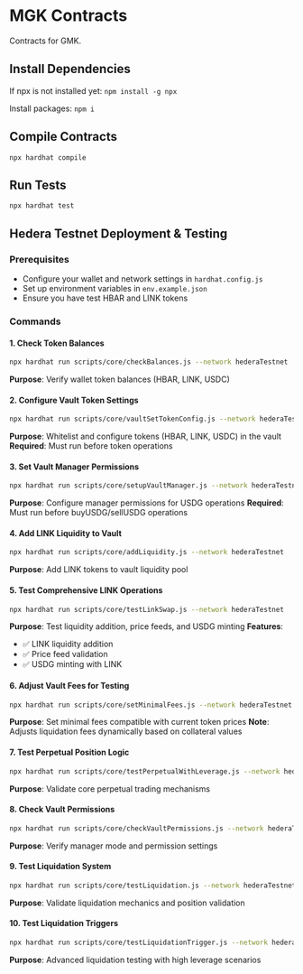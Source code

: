 # MGK Contracts
Contracts for GMK.

## Install Dependencies
If npx is not installed yet:
`npm install -g npx`

Install packages:
`npm i`

## Compile Contracts
`npx hardhat compile`

## Run Tests
`npx hardhat test`

## Hedera Testnet Deployment & Testing

### Prerequisites
- Configure your wallet and network settings in `hardhat.config.js`
- Set up environment variables in `env.example.json`
- Ensure you have test HBAR and LINK tokens

### Commands

#### 1. Check Token Balances
```bash
npx hardhat run scripts/core/checkBalances.js --network hederaTestnet
```
**Purpose**: Verify wallet token balances (HBAR, LINK, USDC)

#### 2. Configure Vault Token Settings
```bash
npx hardhat run scripts/core/vaultSetTokenConfig.js --network hederaTestnet
```
**Purpose**: Whitelist and configure tokens (HBAR, LINK, USDC) in the vault
**Required**: Must run before token operations

#### 3. Set Vault Manager Permissions
```bash
npx hardhat run scripts/core/setupVaultManager.js --network hederaTestnet
```
**Purpose**: Configure manager permissions for USDG operations
**Required**: Must run before buyUSDG/sellUSDG operations

#### 4. Add LINK Liquidity to Vault
```bash
npx hardhat run scripts/core/addLiquidity.js --network hederaTestnet
```
**Purpose**: Add LINK tokens to vault liquidity pool

#### 5. Test Comprehensive LINK Operations
```bash
npx hardhat run scripts/core/testLinkSwap.js --network hederaTestnet
```
**Purpose**: Test liquidity addition, price feeds, and USDG minting
**Features**:
- ✅ LINK liquidity addition
- ✅ Price feed validation
- ✅ USDG minting with LINK

#### 6. Adjust Vault Fees for Testing
```bash
npx hardhat run scripts/core/setMinimalFees.js --network hederaTestnet
```
**Purpose**: Set minimal fees compatible with current token prices
**Note**: Adjusts liquidation fees dynamically based on collateral values

#### 7. Test Perpetual Position Logic
```bash
npx hardhat run scripts/core/testPerpetualWithLeverage.js --network hederaTestnet
```
**Purpose**: Validate core perpetual trading mechanisms

#### 8. Check Vault Permissions
```bash
npx hardhat run scripts/core/checkVaultPermissions.js --network hederaTestnet
```
**Purpose**: Verify manager mode and permission settings

#### 9. Test Liquidation System
```bash
npx hardhat run scripts/core/testLiquidation.js --network hederaTestnet
```
**Purpose**: Validate liquidation mechanics and position validation

#### 10. Test Liquidation Triggers
```bash
npx hardhat run scripts/core/testLiquidationTrigger.js --network hederaTestnet
```
**Purpose**: Advanced liquidation testing with high leverage scenarios
